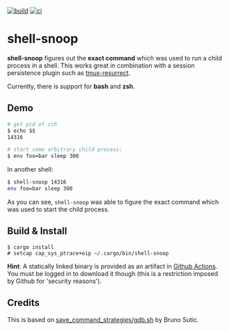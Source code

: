 [![build](https://github.com/michaeladler/shell-snoop/actions/workflows/build.yml/badge.svg)](https://github.com/michaeladler/shell-snoop/actions/workflows/build.yml)
[![ci](https://github.com/michaeladler/shell-snoop/actions/workflows/ci.yml/badge.svg)](https://github.com/michaeladler/shell-snoop/actions/workflows/ci.yml)

# shell-snoop

**shell-snoop** figures out the **exact command** which was used to run a child process in a shell.
This works great in combination with a session persistence plugin such as [tmux-resurrect](https://github.com/tmux-plugins/tmux-resurrect).

Currently, there is support for **bash** and **zsh**.

## Demo

```bash
# get pid of zsh
$ echo $$
14316

# start some arbitrary child process:
$ env foo=bar sleep 300
```

In another shell:

```bash
$ shell-snoop 14316
env foo=bar sleep 300
```

As you can see, `shell-snoop` was able to figure the exact command which was used to start the child process.

## Build & Install

```
$ cargo install
# setcap cap_sys_ptrace+eip ~/.cargo/bin/shell-snoop
```

**Hint**: A statically linked binary is provided as an artifact in [Github Actions](https://github.com/michaeladler/shell-snoop/actions/workflows/build.yml).
You must be logged in to download it though (this is a restriction imposed by Github for 'security reasons').

## Credits

This is based on [save_command_strategies/gdb.sh](https://github.com/tmux-plugins/tmux-resurrect/blob/8ebda79f6881d84a0cdc144ad5f20395eb0dd846/save_command_strategies/gdb.sh) by Bruno Sutic.
